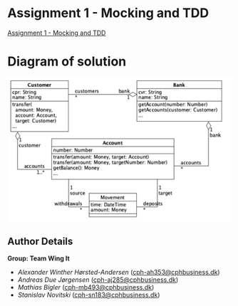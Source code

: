 # Assignment 1 - Mocking and TDD

[Assignment 1 - Mocking and TDD](assets/assignment.pdf)

# Diagram of solution
![diagram](<assets/diagram.png>)

## Author Details

**Group: Team Wing It**
- *Alexander Winther Hørsted-Andersen* (cph-ah353@cphbusiness.dk)
- *Andreas Due Jørgensen* (cph-aj285@cphbusiness.dk)
- *Mathias Bigler* (cph-mb493@cphbusiness.dk)
- *Stanislav Novitski* (cph-sn183@cphbusiness.dk)